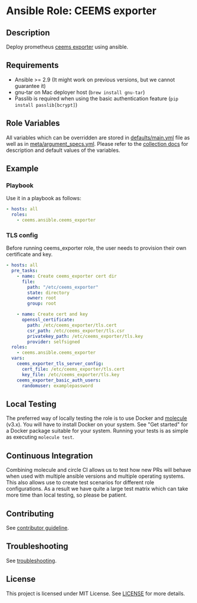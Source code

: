 # Ansible Role: CEEMS exporter

## Description

Deploy prometheus [ceems exporter](https://github.com/ceems-dev/ceems) using ansible.

## Requirements

- Ansible >= 2.9 (It might work on previous versions, but we cannot guarantee it)
- gnu-tar on Mac deployer host (`brew install gnu-tar`)
- Passlib is required when using the basic authentication feature (`pip install passlib[bcrypt]`)

## Role Variables

All variables which can be overridden are stored in [defaults/main.yml](defaults/main.yml) file as well as in [meta/argument_specs.yml](meta/argument_specs.yml).
Please refer to the [collection docs](https://ceems-dev.github.io/ansible/branch/main/ceems_exporter_role.html) for description and default values of the variables.

## Example

### Playbook

Use it in a playbook as follows:

```yaml
- hosts: all
  roles:
    - ceems.ansible.ceems_exporter
```

### TLS config

Before running ceems_exporter role, the user needs to provision their own certificate and key.

```yaml
- hosts: all
  pre_tasks:
    - name: Create ceems_exporter cert dir
      file:
        path: "/etc/ceems_exporter"
        state: directory
        owner: root
        group: root

    - name: Create cert and key
      openssl_certificate:
        path: /etc/ceems_exporter/tls.cert
        csr_path: /etc/ceems_exporter/tls.csr
        privatekey_path: /etc/ceems_exporter/tls.key
        provider: selfsigned
  roles:
    - ceems.ansible.ceems_exporter
  vars:
    ceems_exporter_tls_server_config:
      cert_file: /etc/ceems_exporter/tls.cert
      key_file: /etc/ceems_exporter/tls.key
    ceems_exporter_basic_auth_users:
      randomuser: examplepassword
```

## Local Testing

The preferred way of locally testing the role is to use Docker and [molecule](https://github.com/ansible-community/molecule) (v3.x). You will have to install Docker on your system. See "Get started" for a Docker package suitable for your system. Running your tests is as simple as executing `molecule test`.

## Continuous Integration

Combining molecule and circle CI allows us to test how new PRs will behave when used with multiple ansible versions and multiple operating systems. This also allows use to create test scenarios for different role configurations. As a result we have quite a large test matrix which can take more time than local testing, so please be patient.

## Contributing

See [contributor guideline](../../CONTRIBUTING.md).

## Troubleshooting

See [troubleshooting](TROUBLESHOOTING.md).

## License

This project is licensed under MIT License. See [LICENSE](../../LICENSE) for more details.
